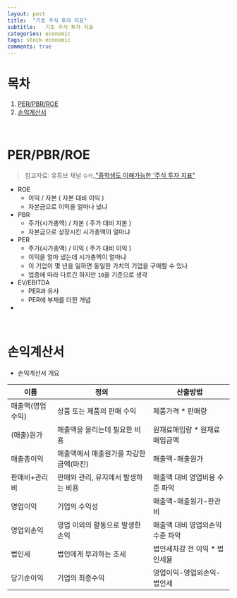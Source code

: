 ```yaml
---
layout: post
title:  "기초 주식 투자 지표"
subtitle:   기초 주식 투자 지표
categories: economic
tags: stock economic 
comments: true
---
```


# 목차
1. [PER/PBR/ROE](#PER/PBR/ROE)
2. [손익계산서](#손익계산서)

<br>

# PER/PBR/ROE
> 참고자료: 유튜브 채널 `슈카`_["중학생도 이해가능한 '주식 투자 지표"](https://youtu.be/uhqFaT0YI1w)

- ROE
    - 이익 / 자본 ( 자본 대비 이익 )
    - 자본금으로 이익을 얼마나 냈냐
- PBR
    - 주가(시가총액) / 자본 ( 주가 대비 자본 )
    - 자본금으로 상장시킨 시가총액이 얼마냐
- PER
    - 주가(시가총액) / 이익 ( 주가 대비 이익 )
    - 이익을 얼마 냈는데 시가총액이 얼마냐
    - 이 기업이 몇 년을 일하면 동일한 가치의 기업을 구매할 수 있나
    - 업종에 따라 다르긴 하지만 `10`을 기준으로 생각
- EV/EBITDA
    - PER과 유사
    - PER에 부채를 더한 개념
- 

<br>

# 손익계산서
- 손익계산서 개요 

|이름|정의|산출방법|
|---|---|---|
|매출액(영업수익)|상품 또는 제품의 판매 수익| 제품가격 * 판매량|
|(매출)원가|매출액을 올리는데 필요한 비용|원재료매입량 * 원재료 매입금액|
매출총이익|매출액에서 매출원가를 차감한 금액(마진)|매출액-매출원가|
|판매비+관리비|판매와 관리, 유지에서 발생하는 비용|매출액 대비 영업비용 수준 파악|
|영업이익|기업의 수익성 |매출액-매출원가-판관비|
|영업외손익|영업 이외의 활동으로 발생한 손익|매출액 대비 영업외손익 수준 파악|
|법인세|법인에게 부과하는 조세|법인세차감 전 이익 * 법인세율|
|당기순이익|기업의 최종수익|영업이익-영업외손익-법인세|
